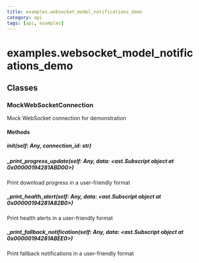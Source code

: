 ```yaml
---
title: examples.websocket_model_notifications_demo
category: api
tags: [api, examples]
---
```


# examples.websocket_model_notifications_demo



## Classes

### MockWebSocketConnection

Mock WebSocket connection for demonstration

#### Methods

##### __init__(self: Any, connection_id: str)



##### _print_progress_update(self: Any, data: <ast.Subscript object at 0x00000194281ABD00>)

Print download progress in a user-friendly format

##### _print_health_alert(self: Any, data: <ast.Subscript object at 0x00000194281A82B0>)

Print health alerts in a user-friendly format

##### _print_fallback_notification(self: Any, data: <ast.Subscript object at 0x00000194281ABEE0>)

Print fallback notifications in a user-friendly format

